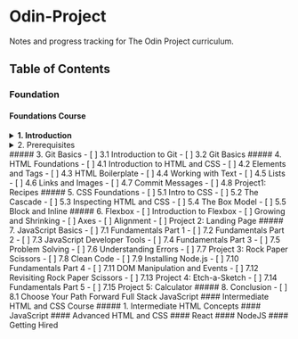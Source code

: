 # Odin-Project
Notes and progress tracking for The Odin Project curriculum.

## Table of Contents
### Foundation
#### Foundations Course
<details>

<summary><b>1. Introduction</b></summary>

- [ ] 1.1 How This Course Will Work
- [ ] 1.2 Introduction to Web Development
- [ ] 1.3 Motivation and Mindset
- [ ] 1.4 Asking For Help
- [ ] 1.5 Join the Odin Community

</details>
<details>

<summary>2. Prerequisites</summary>

- [ ] 2.1 Computer Basics
- [ ] 2.2 How Does the Web Work?
- [ ] 2.3 Installation Overview
- [ ] 2.4 Installations
- [ ] 2.5 Text Editors
- [ ] 2.6 Command Line Basics
- [ ] 2.7 Setting up Git

</details>
##### 3. Git Basics
- [ ] 3.1 Introduction to Git
- [ ] 3.2 Git Basics
##### 4. HTML Foundations
- [ ] 4.1 Introduction to HTML and CSS
- [ ] 4.2 Elements and Tags
- [ ] 4.3 HTML Boilerplate
- [ ] 4.4 Working with Text
- [ ] 4.5 Lists
- [ ] 4.6 Links and Images
- [ ] 4.7 Commit Messages
- [ ] 4.8 Project1: Recipes
##### 5. CSS Foundations
- [ ] 5.1 Intro to CSS
- [ ] 5.2 The Cascade
- [ ] 5.3 Inspecting HTML and CSS
- [ ] 5.4 The Box Model
- [ ] 5.5 Block and Inline
##### 6. Flexbox
- [ ] Introduction to Flexbox
- [ ] Growing and Shrinking
- [ ] Axes
- [ ] Alignment
- [ ] Project 2: Landing Page
##### 7. JavaScript Basics
- [ ] 7.1 Fundamentals Part 1
- [ ] 7.2 Fundamentals Part 2
- [ ] 7.3 JavaScript Developer Tools
- [ ] 7.4 Fundamentals Part 3
- [ ] 7.5 Problem Solving
- [ ] 7.6 Understanding Errors
- [ ] 7.7 Project 3: Rock Paper Scissors
- [ ] 7.8 Clean Code
- [ ] 7.9 Installing Node.js
- [ ] 7.10 Fundamentals Part 4
- [ ] 7.11 DOM Manipulation and Events
- [ ] 7.12 Revisiting Rock Paper Scissors
- [ ] 7.13 Project 4: Etch-a-Sketch
- [ ] 7.14 Fundamentals Part 5
- [ ] 7.15 Project 5: Calculator
##### 8. Conclusion
- [ ] 8.1 Choose Your Path Forward
  Full Stack JavaScript</li>
#### Intermediate HTML and CSS Course
##### 1. Intermediate HTML Concepts
#### JavaScript
#### Advanced HTML and CSS
#### React
#### NodeJS
#### Getting Hired

